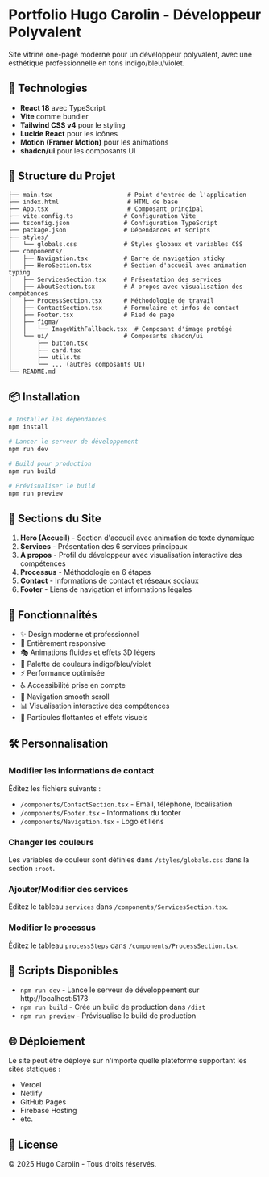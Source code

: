 # Portfolio Hugo Carolin - Développeur Polyvalent

Site vitrine one-page moderne pour un développeur polyvalent, avec une esthétique professionnelle en tons indigo/bleu/violet.

## 🚀 Technologies

- **React 18** avec TypeScript
- **Vite** comme bundler
- **Tailwind CSS v4** pour le styling
- **Lucide React** pour les icônes
- **Motion (Framer Motion)** pour les animations
- **shadcn/ui** pour les composants UI

## 📁 Structure du Projet

```
├── main.tsx                     # Point d'entrée de l'application
├── index.html                   # HTML de base
├── App.tsx                      # Composant principal
├── vite.config.ts              # Configuration Vite
├── tsconfig.json               # Configuration TypeScript
├── package.json                # Dépendances et scripts
├── styles/
│   └── globals.css             # Styles globaux et variables CSS
├── components/
│   ├── Navigation.tsx          # Barre de navigation sticky
│   ├── HeroSection.tsx         # Section d'accueil avec animation typing
│   ├── ServicesSection.tsx     # Présentation des services
│   ├── AboutSection.tsx        # À propos avec visualisation des compétences
│   ├── ProcessSection.tsx      # Méthodologie de travail
│   ├── ContactSection.tsx      # Formulaire et infos de contact
│   ├── Footer.tsx              # Pied de page
│   ├── figma/
│   │   └── ImageWithFallback.tsx  # Composant d'image protégé
│   └── ui/                     # Composants shadcn/ui
│       ├── button.tsx
│       ├── card.tsx
│       ├── utils.ts
│       └── ... (autres composants UI)
└── README.md
```

## 📦 Installation

```bash
# Installer les dépendances
npm install

# Lancer le serveur de développement
npm run dev

# Build pour production
npm run build

# Prévisualiser le build
npm run preview
```

## 🎨 Sections du Site

1. **Hero (Accueil)** - Section d'accueil avec animation de texte dynamique
2. **Services** - Présentation des 6 services principaux
3. **À propos** - Profil du développeur avec visualisation interactive des compétences
4. **Processus** - Méthodologie en 6 étapes
5. **Contact** - Informations de contact et réseaux sociaux
6. **Footer** - Liens de navigation et informations légales

## 🎯 Fonctionnalités

- ✨ Design moderne et professionnel
- 📱 Entièrement responsive
- 🎭 Animations fluides et effets 3D légers
- 🎨 Palette de couleurs indigo/bleu/violet
- ⚡ Performance optimisée
- ♿ Accessibilité prise en compte
- 🔄 Navigation smooth scroll
- 📊 Visualisation interactive des compétences
- 🌊 Particules flottantes et effets visuels

## 🛠️ Personnalisation

### Modifier les informations de contact

Éditez les fichiers suivants :
- `/components/ContactSection.tsx` - Email, téléphone, localisation
- `/components/Footer.tsx` - Informations du footer
- `/components/Navigation.tsx` - Logo et liens

### Changer les couleurs

Les variables de couleur sont définies dans `/styles/globals.css` dans la section `:root`.

### Ajouter/Modifier des services

Éditez le tableau `services` dans `/components/ServicesSection.tsx`.

### Modifier le processus

Éditez le tableau `processSteps` dans `/components/ProcessSection.tsx`.

## 📝 Scripts Disponibles

- `npm run dev` - Lance le serveur de développement sur http://localhost:5173
- `npm run build` - Crée un build de production dans `/dist`
- `npm run preview` - Prévisualise le build de production

## 🌐 Déploiement

Le site peut être déployé sur n'importe quelle plateforme supportant les sites statiques :
- Vercel
- Netlify
- GitHub Pages
- Firebase Hosting
- etc.

## 📄 License

© 2025 Hugo Carolin - Tous droits réservés.
